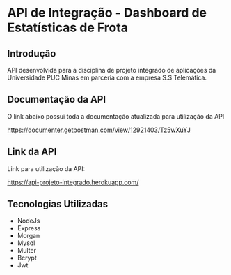 # API de Integração - Dashboard de Estatísticas de Frota

**Introdução**
----
API desenvolvida para a disciplina de projeto integrado de aplicações da Universidade PUC Minas em parceria com a empresa S.S Telemática.

**Documentação da API**
----

O link abaixo possui toda a documentação atualizada para utilização da API

https://documenter.getpostman.com/view/12921403/Tz5wXuYJ

**Link da API**
----

Link para utilização da API:

https://api-projeto-integrado.herokuapp.com/

**Tecnologias Utilizadas**
----
- NodeJs
- Express
- Morgan
- Mysql
- Multer
- Bcrypt
- Jwt